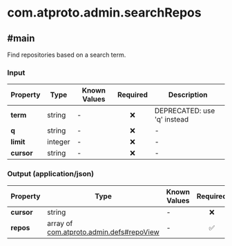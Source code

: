 # com.atproto.admin.searchRepos

## #main

Find repositories based on a search term.

### Input

| Property | Type | Known Values | Required | Description |
| --- | --- | --- | :---: | --- |
| **term** | string | - | ❌ | DEPRECATED: use 'q' instead |
| **q** | string | - | ❌ | - |
| **limit** | integer | - | ❌ | - |
| **cursor** | string | - | ❌ | - |

### Output (application/json)

| Property | Type | Known Values | Required | Description |
| --- | --- | --- | :---: | --- |
| **cursor** | string | - | ❌ | - |
| **repos** | array of [com.atproto.admin.defs#repoView](../../../../lexicons/com/atproto/admin/defs.md#repoview) | - | ✅ | - |
